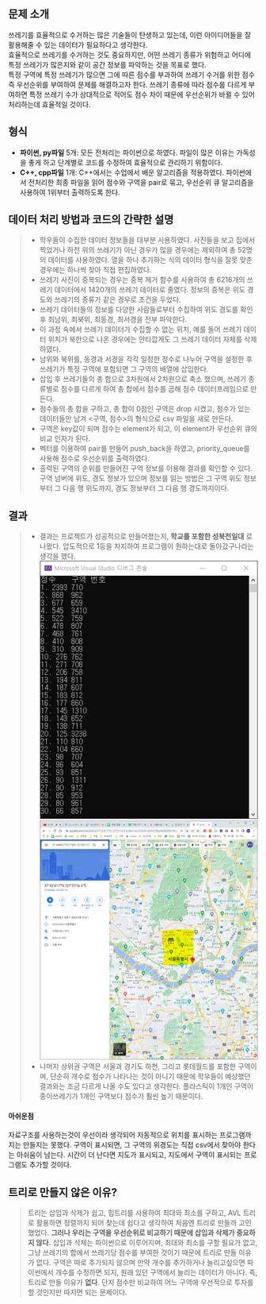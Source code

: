 ## 문제 소개
쓰레기를 효율적으로 수거하는 많은 기술들이 탄생하고 있는데, 이런 아이디어들을 잘 활용해줄 수 있는 데이터가 필요하다고 생각한다.   
효율적으로 쓰레기를 수거하는 것도 중요하지만, 어떤 쓰레기 종류가 위험하고 어디에 특정 쓰레기가 많은지와 같이 공간 정보를 파악하는 것을 목표로 했다.   
특정 구역에 특정 쓰레기가 많으면 그에 따른 점수를 부과하여 쓰레기 수거를 위한 점수 즉 우선순위를 부여하여 문제를 해결하고자 한다.
쓰레기 종류에 따라 점수를 다르게 부여하면 특정 쓰레기 수가 상대적으로 적어도 점수 차이 때문에 우선순위가 바뀔 수 있어 처리하는데 효율적일 것이다. 
## 형식
- __파이썬, py파일__ 5개: 모든 전처리는 파이썬으로 하였다. 파일이 많은 이유는 가독성을 좋게 하고 단계별로 코드를 수정하여 효율적으로 관리하기 위함이다.
- __C++, cpp파일__ 1개: C++에서는 수업에서 배운 알고리즘을 적용하였다. 파이썬에서 전처리한 최종 파일을 읽어 점수와 구역을 pair로 묶고, 우선순위 큐 알고리즘을 사용하여 1위부터 출력하도록 한다.
## 데이터 처리 방법과 코드의 간략한 설명
> - 학우들이 수집한 데이터 정보들을 대부분 사용하였다. 사진들을 보고 집에서 찍었거나 하천 위의 쓰레기가 아닌 경우가 많을 경우에는 제외하여 총 52명의 데이터를 사용하였다. 열을 하나 추가하는 식의 데이터 형식을 잘못 맞춘 경우에는 하나씩 찾아 직접 편집하였다.
> - 쓰레기 사진이 중복되는 경우는 중복 제거 함수를 사용하여 총 6216개의 쓰레기 데이터에서 1420개의 쓰레기 데이터로 줄였다. 정보의 중복은 위도 경도와 쓰레기의 종류가 같은 경우로 조건을 두었다. 
> - 쓰레기 데이터들의 정보를 다양한 사람들로부터 수집하여 위도 경도를 확인 후 최남위, 최북위, 최동경, 최서경을 전부 파악한다.   
> - 이 과정 속에서 쓰레기 데이터가 수집할 수 없는 위치, 예를 들어 쓰레기 데이터 위치가 북한으로 나온 경우에는 안타깝게도 그 쓰레기 데이터 자체를 삭제하였다.   
> - 남위와 북위를, 동경과 서경을 각각 일정한 정수로 나누어 구역을 설정한 후 쓰레기가 특정 구역에 포함되면 그 구역의 배열에 삽입한다.   
> - 삽입 후 쓰레기들의 총 합으로 3차원에서 2차원으로 축소 했으며, 쓰레기 종류별로 점수를 다르게 하여 총 합에서 점수를 곱해 점수 데이터프레임으로 만든다.   
> - 점수들의 총 합을 구하고, 총 합이 0점인 구역은 drop 시켰고, 점수가 있는 데이터들만 남겨 <구역, 점수>의 형식으로 csv 파일을 새로 만든다.   
> - 구역은 key값이 되며 점수는 element가 되고, 이 element가 우선순위 큐의 비교 인자가 된다. 
> - 벡터를 이용하여 pair를 만들어 push_back을 하였고, priority_queue를 사용해 점수로 우선순위를 출력하였다.
> - 출력된 구역의 순위를 만들어진 구역 정보를 이용해 결과를 확인할 수 있다. 구역 넘버에 위도, 경도 정보가 있으며 정보를 읽는 방법은 그 구역 위도 정보부터 그 다음 행 위도까지, 경도 정보부터 그 다음 행 경도까지이다. 

## 결과
> - 결과는 프로젝트가 성공적으로 만들어졌는지, __학교를 포함한 성북천일대__ 로 나왔다. 압도적으로 1등을 차지하여 프로그램이 원하는대로 돌아갔구나라는 생각을 했다.   
> ![debug](result1.PNG)   
> ![Real result](결과.PNG)   
> - 나머지 상위권 구역은 서울과 경기도 하천, 그리고 롯데월드를 포함한 구역이며, 단순히 개수로 점수가 나타나는 것이 아니기 때문에 학우들이 예상했던 결과와는 조금 다르게 나올 수도 있다고 생각한다. 플라스틱이 1개인 구역이 종이쓰레기가 1개인 구역보다 점수가 훨씬 높기 때문이다.

#### 아쉬운점 
자료구조를 사용하는것이 우선이라 생각되어 자동적으로 위치를 표시하는 프로그램까지는 만들지는 못했다. 구역이 표시되면, 그 구역의 위경도는 직접 csv에서 찾아야 한다는 아쉬움이 남는다. 시간이 더 난다면 지도가 표시되고, 지도에서 구역이 표시되는 프로그램도 추가할 것이다. 

## 트리로 만들지 않은 이유?
> 트리는 삽입과 삭제가 쉽고, 힙트리를 사용하여 최대와 최소를 구하고, AVL 트리로 활용하면 정렬까지 되어 찾는데 쉽다고 생각하여 처음엔 트리로 만들까 고민했었다.
> __그러나 우리는 구역을 우선순위로 비교하기 때문에 삽입과 삭제가 중요하지 않다.__ 삽입과 삭제는 파이썬으로 이루어지며, 최대와 최소를 구할 필요가 없고, 그냥 쓰레기의 합에서 쓰레기당 점수를 부여한 것이기 때문에 트리로 만들 이유가 없다. 구역은 따로 추가되지 않으며 만약 개수를 추가하거나 늘리고싶으면 파이썬에서 개수를 수정하면 되지, 원래 있던 구역에서 늘리는 데이터가 아니다. 
> 즉, 트리로 만들 이유가 __없다__. 단지 점수만 비교하여 어느 구역에 우선적으로 투자를 할 것인지만 따지면 되는 문제이다.

